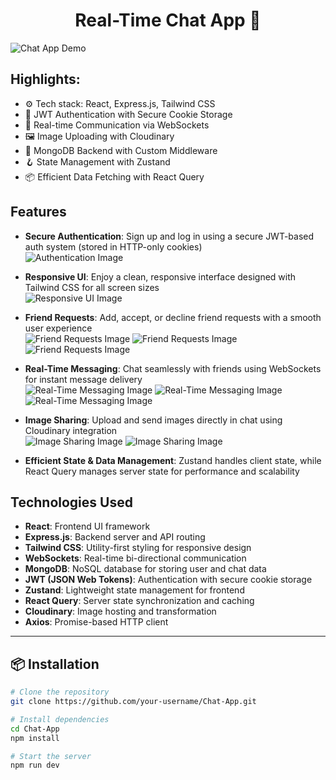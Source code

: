 <h1 align="center">Real-Time Chat App 💬</h1>

![Chat App Demo](./docs/chat-app-demo.png)

## Highlights:

- ⚙️ Tech stack: React, Express.js, Tailwind CSS
- 🔐 JWT Authentication with Secure Cookie Storage
- 🧵 Real-time Communication via WebSockets
- 🖼️ Image Uploading with Cloudinary
- 🍃 MongoDB Backend with Custom Middleware
- 🪝 State Management with Zustand
- 📦 Efficient Data Fetching with React Query

## Features

- **Secure Authentication**: Sign up and log in using a secure JWT-based auth system (stored in HTTP-only cookies)  
  ![Authentication Image](./docs/authentication.png)

- **Responsive UI**: Enjoy a clean, responsive interface designed with Tailwind CSS for all screen sizes  
  ![Responsive UI Image](./docs/responsive-UI.png)

- **Friend Requests**: Add, accept, or decline friend requests with a smooth user experience  
  ![Friend Requests Image](./docs/friend-requests-1.png)
  ![Friend Requests Image](./docs/friend-requests-2.png)
  ![Friend Requests Image](./docs/friend-requests-3.png)

- **Real-Time Messaging**: Chat seamlessly with friends using WebSockets for instant message delivery  
  ![Real-Time Messaging Image](./docs/messaging-3.png)
  ![Real-Time Messaging Image](./docs/messaging-1.png)
  ![Real-Time Messaging Image](./docs/messaging-2.png)

- **Image Sharing**: Upload and send images directly in chat using Cloudinary integration  
  ![Image Sharing Image](./docs/image-sharing-1.png)
  ![Image Sharing Image](./docs/image-sharing-2.png)

- **Efficient State & Data Management**: Zustand handles client state, while React Query manages server state for performance and scalability

## Technologies Used

- **React**: Frontend UI framework
- **Express.js**: Backend server and API routing
- **Tailwind CSS**: Utility-first styling for responsive design
- **WebSockets**: Real-time bi-directional communication
- **MongoDB**: NoSQL database for storing user and chat data
- **JWT (JSON Web Tokens)**: Authentication with secure cookie storage
- **Zustand**: Lightweight state management for frontend
- **React Query**: Server state synchronization and caching
- **Cloudinary**: Image hosting and transformation
- **Axios**: Promise-based HTTP client

---

## 📦 Installation

```bash
# Clone the repository
git clone https://github.com/your-username/Chat-App.git

# Install dependencies
cd Chat-App
npm install

# Start the server
npm run dev
